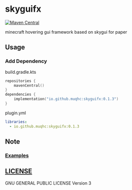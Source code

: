 # skyguifx

[![Maven Central](https://img.shields.io/maven-central/v/io.github.muqhc/skyguifx.svg?label=Maven%20Central)](https://search.maven.org/search?q=g:%22io.github.muqhc%22%20AND%20a:%22skyguifx%22)


minecraft hovering gui framework based on skygui for paper

## Usage

### Add Dependency

build.gradle.kts

```kotlin
repositories {
    mavenCentral()
}
dependencies {
    implementation("io.github.muqhc:skyguifx:0.1.3")
}
```

plugin.yml

```yaml
libraries:
  - io.github.muqhc:skyguifx:0.1.3
```


## Note

### [Examples](skyguifx-debug)


## [LICENSE](LICENSE.md)

GNU GENERAL PUBLIC LICENSE Version 3

